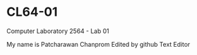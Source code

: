 # CL64-01
Computer Laboratory 2564 - Lab 01

My name is Patcharawan Chanprom
Edited by github Text Editor
